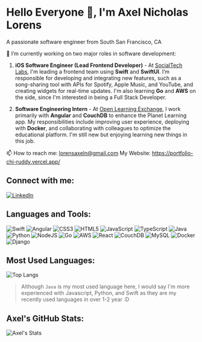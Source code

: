 # Hello Everyone 👋, I'm Axel Nicholas Lorens
A passionate software engineer from South San Francisco, CA

🌱 I’m currently working on two major roles in software development:

1. **iOS Software Engineer (Lead Frontend Developer)** - At [SocialTech Labs](https://socialtechlabs.com/), I'm leading a frontend team using **Swift** and **SwiftUI**. I’m responsible for developing and integrating new features, such as a song-sharing tool with APIs for Spotify, Apple Music, and YouTube, and creating widgets for real-time updates. I'm also learning **Go** and **AWS** on the side, since I'm interested in being a Full Stack Developer.

2. **Software Engineering Intern** - At [Open Learning Exchange](https://www.ole.org/), I work primarily with **Angular** and **CouchDB** to enhance the Planet Learning app. My responsibilities include improving user experience, deploying with **Docker**, and collaborating with colleagues to optimize the educational platform. I'm still new but enjoying learning new things in this job.

📫 How to reach me: [lorensaxeln@gmail.com](mailto:lorensaxeln@gmail.com)
My Website: https://portfolio-chi-ruddy.vercel.app/

## Connect with me:
[![LinkedIn](https://img.shields.io/badge/LinkedIn-blue?style=flat-square&logo=linkedin)](https://www.linkedin.com/in/axelnlorens/)

## Languages and Tools:

![Swift](https://img.shields.io/badge/Swift-%23FA7343.svg?style=for-the-badge&logo=swift&logoColor=white)
![Angular](https://img.shields.io/badge/Angular-%23DD0031.svg?style=for-the-badge&logo=angular&logoColor=white)
![CSS3](https://img.shields.io/badge/CSS3-%231572B6.svg?style=for-the-badge&logo=css3&logoColor=white)
![HTML5](https://img.shields.io/badge/HTML5-%23E34F26.svg?style=for-the-badge&logo=html5&logoColor=white)
![JavaScript](https://img.shields.io/badge/JavaScript-%23F7DF1E.svg?style=for-the-badge&logo=javascript&logoColor=black)
![TypeScript](https://img.shields.io/badge/TypeScript-%23007ACC.svg?style=for-the-badge&logo=typescript&logoColor=white)
![Java](https://img.shields.io/badge/Java-%23ED8B00.svg?style=for-the-badge&logo=java&logoColor=white)
![Python](https://img.shields.io/badge/Python-%233776AB.svg?style=for-the-badge&logo=python&logoColor=white)
![NodeJS](https://img.shields.io/badge/Node.js-%23339933.svg?style=for-the-badge&logo=node.js&logoColor=white)
![Go](https://img.shields.io/badge/Go-%2300ADD8.svg?style=for-the-badge&logo=go&logoColor=white)
![AWS](https://img.shields.io/badge/AWS-%23FF9900.svg?style=for-the-badge&logo=amazon-aws&logoColor=white)
![React](https://img.shields.io/badge/React-%2361DAFB.svg?style=for-the-badge&logo=react&logoColor=black)
![CouchDB](https://img.shields.io/badge/CouchDB-%23E32F22.svg?style=for-the-badge&logo=apache-couchdb&logoColor=white)
![MySQL](https://img.shields.io/badge/MySQL-%234479A1.svg?style=for-the-badge&logo=mysql&logoColor=white)
![Docker](https://img.shields.io/badge/Docker-%232496ED.svg?style=for-the-badge&logo=docker&logoColor=white)
![Django](https://img.shields.io/badge/Django-%23092E20.svg?style=for-the-badge&logo=django&logoColor=white)

## Most Used Languages:

![Top Langs](https://github-readme-stats.vercel.app/api/top-langs/?username=RheuX&layout=compact&theme=default)

> Although `Java` is my most used language here, I would say I'm more experienced with Javascript, Python, and Swift as they are my recently used languages in over 1-2 year :D

## Axel's GitHub Stats:

![Axel's Stats](https://github-readme-stats.vercel.app/api?username=RheuX&show_icons=true&theme=default)


<!--
**RheuX/RheuX** is a ✨ _special_ ✨ repository because its `README.md` (this file) appears on your GitHub profile.

Here are some ideas to get you started:

- 🔭 I’m currently working on ...
- 🌱 I’m currently learning ...
- 👯 I’m looking to collaborate on ...
- 🤔 I’m looking for help with ...
- 💬 Ask me about ...
- 📫 How to reach me: ...
- 😄 Pronouns: ...
- ⚡ Fun fact: ...
-->
